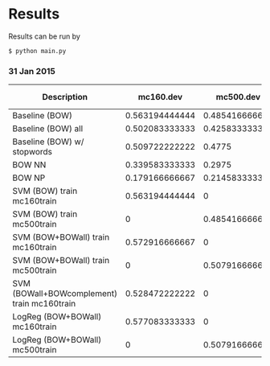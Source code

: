 # Results
Results can be run by

```
$ python main.py
```

### 31 Jan 2015

| Description | mc160.dev | mc500.dev | mc160.train | mc500.train | ['mc160.dev', 'mc160.train'] | ['mc500.dev', 'mc500.train'] |
| --- | ------ | ------ | ------ | ------ | ------ | --- |
| Baseline (BOW) | 0.563194444444 | 0.485416666667 | 0.566369047619 | 0.522777777778 | 0.565416666667 | 0.51744047619 |
| Baseline (BOW) all | 0.502083333333 | 0.425833333333 | 0.555357142857 | 0.411388888889 | 0.539375 | 0.413452380952 |
| Baseline (BOW) w/ stopwords | 0.509722222222 | 0.4775 | 0.563988095238 | 0.531666666667 | 0.547708333333 | 0.523928571429 |
| BOW NN | 0.339583333333 | 0.2975 | 0.392261904762 | 0.315138888889 | 0.376458333333 | 0.312619047619 |
| BOW NP | 0.179166666667 | 0.214583333333 | 0.162202380952 | 0.204027777778 | 0.167291666667 | 0.205535714286 |
| SVM (BOW) train mc160train | 0.563194444444 | 0 | 0 | 0 | 0 | 0 |
| SVM (BOW) train mc500train | 0 | 0.485416666667 | 0 | 0 | 0 | 0 |
| SVM (BOW+BOWall) train mc160train | 0.572916666667 | 0 | 0 | 0 | 0 | 0 |
| SVM (BOW+BOWall) train mc500train | 0 | 0.507916666667 | 0 | 0 | 0 | 0 |
| SVM (BOWall+BOWcomplement) train mc160train | 0.528472222222 | 0 | 0 | 0 | 0 | 0 |
| LogReg (BOW+BOWall) mc160train | 0.577083333333 | 0 | 0 | 0 | 0 | 0 |
| LogReg (BOW+BOWall) mc500train | 0 | 0.507916666667 | 0 | 0 | 0 | 0 |

